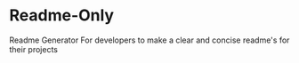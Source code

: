 # Readme-Only
Readme Generator For developers to make a clear and concise readme's for their projects
